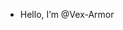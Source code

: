 -  Hello, I’m @Vex-Armor


<!---
Vex-Armor/Vex-Armor is a ✨ special ✨ repository because its `README.md` (this file) appears on your GitHub profile.
You can click the Preview link to take a look at your changes.
--->
